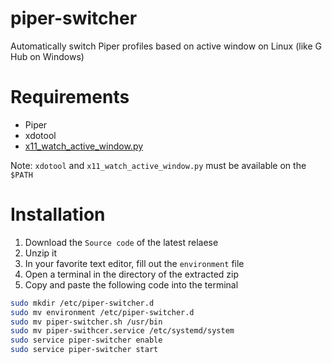# piper-switcher
Automatically switch Piper profiles based on active window on Linux (like G Hub on Windows)

# Requirements

- Piper
- xdotool
- [x11_watch_active_window.py](https://gist.github.com/dperelman/c1d3c966d397ff884abb8b3baf7990db)

Note: `xdotool` and `x11_watch_active_window.py` must be available on the `$PATH`

# Installation

1. Download the `Source code` of the latest relaese
2. Unzip it
3. In your favorite text editor, fill out the `environment` file
4. Open a terminal in the directory of the extracted zip
5. Copy and paste the following code into the terminal
```bash
sudo mkdir /etc/piper-switcher.d
sudo mv environment /etc/piper-switcher.d
sudo mv piper-switcher.sh /usr/bin
sudo mv piper-swithcer.service /etc/systemd/system
sudo service piper-switcher enable
sudo service piper-switcher start
```
